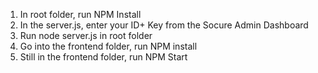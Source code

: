 1. In root folder, run NPM Install  
2. In the server.js, enter your ID+ Key from the Socure Admin Dashboard  
3. Run node server.js in root folder  
4. Go into the frontend folder, run NPM install
5. Still in the frontend folder, run NPM Start  

